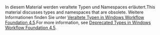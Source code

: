 <span data-ttu-id="a60b1-101">In diesem Material werden veraltete Typen und Namespaces erläutert.</span><span class="sxs-lookup"><span data-stu-id="a60b1-101">This material discusses types and namespaces that are obsolete.</span></span> <span data-ttu-id="a60b1-102">Weitere Informationen finden Sie unter [Veraltete Typen in Windows Workflow Foundation 4.5](http://aka.ms/wfdeprecatedtypes).</span><span class="sxs-lookup"><span data-stu-id="a60b1-102">For more information, see [Deprecated Types in Windows Workflow Foundation 4.5](http://aka.ms/wfdeprecatedtypes).</span></span>